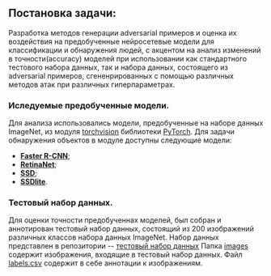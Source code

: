## Постановка задачи:
Разработка методов генерации adversarial примеров и оценка их воздействия на предобученные нейросетевые модели для классификации и обнаружения людей, с акцентом на анализ изменений в точности(accuracy) моделей при использовании как стандартного тестового набора данных, так и набора данных, состоящего из adversarial примеров, сгененрированных с помощью различных методов атак при различных гиперпараметрах.


### Иследуемые предобученные модели.
Для анализа использовались модели, предобученные на наборе данных ImageNet, из модуля [torchvision](https://pytorch.org/vision/stable/) библиотеки [PyTorch](https://pytorch.org/).
Для задачи обнаружения объектов в модуле доступны следующие модели:
- [**Faster R-CNN**](https://pytorch.org/vision/stable/models/faster_rcnn.html);
- [**RetinaNet**](https://pytorch.org/vision/stable/models/retinanet.html);
- [**SSD**](https://pytorch.org/vision/stable/models/ssd.html);
- [**SSDlite**](https://pytorch.org/vision/stable/models/ssdlite.html).



### Тестовый набор данных.
Для оценки точности предобученнах моделей, был собран и аннотирован тестовый набор данных, состоящий из 200 изображений различных классов набора данных ImageNet.
Набор данных представлен в репозитории -- [тестовый набор данных](dataset/)
Папка [images](dataset/images/) содержит изображения, входящие в тестовый набор данных. Файл [labels.csv](dataset/labels.csv) содержит в себе аннотации к изображениям.  


